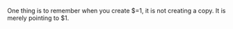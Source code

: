 One thing is to remember when you create $$=$1, it is not creating a copy. It is merely pointing to $1.
